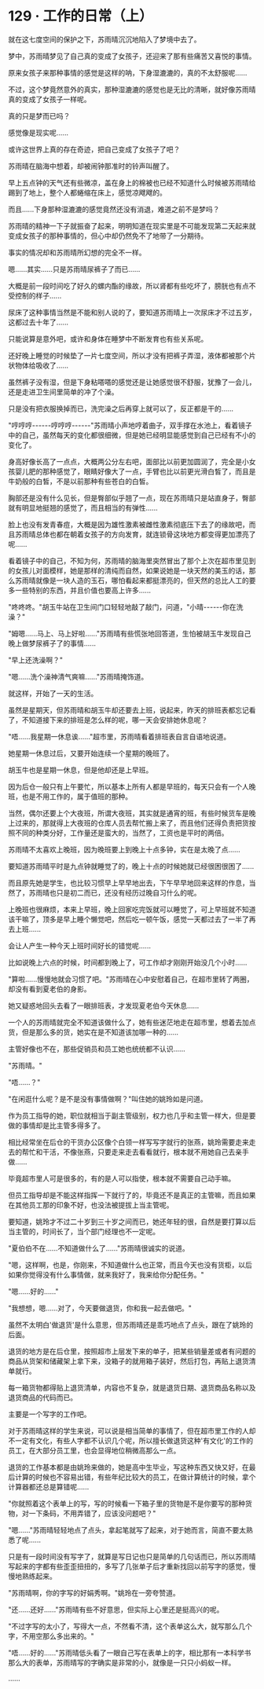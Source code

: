 <link rel="stylesheet" href="../../styles/text.css" />
<h1>129 · 工作的日常（上）</h1>

就在这七度空间的保护之下，苏雨晴沉沉地陷入了梦境中去了。

梦中，苏雨晴梦见了自己真的变成了女孩子，还迎来了那有些痛苦又喜悦的事情。

原来女孩子来那种事情的感觉是这样的呐，下身湿漉漉的，真的不太舒服呢......

不过，这个梦竟然意外的真实，那种湿漉漉的感觉也是无比的清晰，就好像苏雨晴真的变成了女孩子一样呢。

真的只是梦而已吗？

感觉像是现实呢......

或许这世界上真的存在奇迹，把自己变成了女孩子了吧？

苏雨晴在脑海中想着，却被闹钟那准时的铃声叫醒了。

早上五点钟的天气还有些微凉，盖在身上的棉被也已经不知道什么时候被苏雨晴给踢到了地上，整个人都蜷缩在床上，感觉凉飕飕的。

而且......下身那种湿漉漉的感觉竟然还没有消退，难道之前不是梦吗？

苏雨晴的精神一下子就振奋了起来，明明知道在现实里是不可能发现第二天起来就变成女孩子的那种事情的，但心中却仍然免不了地带了一分期待。

事实的情况却和苏雨晴所幻想的完全不一样。

嗯......其实......只是苏雨晴尿裤子了而已......

大概是前一段时间吃了好久的螺内酯的缘故，所以肾都有些吃坏了，膀胱也有点不受控制的样子......

尿床了这种事情当然是不能和别人说的了，要知道苏雨晴上一次尿床才不过五岁，这都过去十年了......

只能说算是意外吧，或许和身体在睡梦中不断发育也有些关系呢。

还好晚上睡觉的时候垫了一片七度空间，所以才没有把裤子弄湿，液体都被那个片状物体给吸收了......

虽然裤子没有湿，但是下身粘嗒嗒的感觉还是让她感觉很不舒服，犹豫了一会儿，还是走进卫生间里简单的冲了个澡。

只是没有把衣服换掉而已，洗完澡之后再穿上就可以了，反正都是干的......

"哼哼哼------哼哼哼------"苏雨晴小声地哼着曲子，双手撑在水池上，看着镜子中的自己，虽然每天的变化都很细微，但是她已经明显能感觉到自己已经有不小的变化了。

身高好像长高了一点点，大概两公分左右吧，面部比以前更加圆润了，完全是小女孩婴儿肥的那种感觉了，眼睛好像大了一点，手臂也比以前更光滑白皙了，而且是牛奶般的白皙，不是以前那种有些苍白的白皙。

胸部还是没有什么见长，但是臀部似乎翘了一点，现在苏雨晴只是站直身子，臀部就有明显地挺翘的感觉了，而且相当的有弹性......

脸上也没有发青春痘，大概是因为雄性激素被雌性激素彻底压下去了的缘故吧，而且苏雨晴总体也都在朝着女孩子的方向发育，就连锁骨这块地方都变得更加漂亮了呢......

看着镜子中的自己，不知为何，苏雨晴的脑海里突然冒出了那个上次在超市里见到的女孩儿对面模样，她是那样的清纯而自然，如果说她是一块天然的美玉的话，那么苏雨晴就像是一块人造的玉石，哪怕看起来都挺漂亮的，但天然的总比人工的要多一些特别的东西，并且价值也要高上许多......

"咚咚咚。"胡玉牛站在卫生间门口轻轻地敲了敲门，问道，"小晴------你在洗澡？"

"姆嗯......马上、马上好啦......"苏雨晴有些慌张地回答道，生怕被胡玉牛发现自己晚上做梦尿裤子了的事情......

"早上还洗澡啊？"

"嗯......洗个澡神清气爽嘛......"苏雨晴掩饰道。

就这样，开始了一天的生活。

虽然是星期天，但苏雨晴和胡玉牛却还要去上班，说起来，昨天的排班表都忘记看了，不知道接下来的排班是怎么样的呢，哪一天会安排她休息呢？

"唔......我星期一休息诶......"超市里，苏雨晴看着排班表自言自语地说道。

她星期一休息过后，又要开始连续一个星期的晚班了。

胡玉牛也是星期一休息，但是他却还是上早班。

因为后仓一般只有上午要忙，所以基本上所有人都是早班的，每天只会有一个人晚班，也是不用工作的，属于值班的那种。

当然，偶尔还要上个大夜班，所谓大夜班，其实就是通宵的班，有些时候货车是晚上过来的，那就得上大夜班的仓库人员去帮忙搬上来了，而且他们还得负责把货按照不同的种类分好，工作量还是蛮大的，当然了，工资也是平时的两倍。

苏雨晴不太喜欢上晚班，因为晚班要上到晚上十点多钟，实在是太晚了点......

要知道苏雨晴平时是九点钟就睡觉了的，晚上十点的时候她就已经很困很困了......

而且原先她是学生，也比较习惯早上早早地出去，下午早早地回来这样的作息，当然了，苏雨晴也只是初二而已，还没有经历过晚自习什么的呢。

上晚班也很麻烦，本来上早班，晚上回家吃完饭就可以睡觉了，可上早班就不知道该干嘛了，顶多是早上睡个懒觉吧，然后吃一顿午饭，感觉一天都过去了一半了再去上班......

会让人产生一种今天上班时间好长的错觉呢......

比如说晚上六点的时候，时间都到晚上了，可工作却才刚刚开始没几个小时......

"算啦......慢慢地就会习惯了吧。"苏雨晴在心中安慰着自己，在超市里转了两圈，却没有看到夏老伯的身影。

她又疑惑地回头去看了一眼排班表，才发现夏老伯今天休息......

一个人的苏雨晴就完全不知道该做什么了，她有些迷茫地走在超市里，想着去加点货，但是那么多的货，她实在是不知道该加哪一种的......

主管好像也不在，那些促销员和员工她也统统都不认识......

"苏雨晴。"

"唔......？"

"在闲逛什么呢？是不是没有事情做啊？"叫住她的姚玲如是问道。

作为员工指导的她，职位就相当于副主管级别，权力也几乎和主管一样大，但是要做的事情却是比主管多得多了。

相比经常坐在后仓的干货办公区像个白领一样写写字就行的张燕，姚玲需要走来走去的帮忙和干活，不像张燕，只要走来走去看看就行，根本就不用她自己去亲手做......

毕竟超市里人可是很多的，有的是人可以指使，根本就不需要自己动手嘛。

但员工指导却是不能这样指挥一下就行了的，毕竟还不是真正的主管嘛，而且如果在其他员工那的印象不好，也没法被提拔上当主管呢。

要知道，姚玲才不过二十岁到三十岁之间而已，她还年轻的很，自然是要打算以后当主管的，时间长了，当个部门经理也不一定呢。

"夏伯伯不在......不知道做什么了......"苏雨晴很诚实的说道。

"嗯，这样啊，也是，你刚来，不知道做什么也正常，而且今天也没有货柜，以后如果你觉得没有什么事情做，就来我好了，我来给你分配任务。"

"嗯......好的......"

"我想想，嗯......对了，今天要做退货，你和我一起去做吧。"

虽然不太明白'做退货'是什么意思，但苏雨晴还是乖巧地点了点头，跟在了姚玲的后面。

退货的地方是在后仓里，按照超市上层发下来的单子，把某些销量差或者有问题的商品从货架和储藏架上拿下来，没箱子的就用箱子装好，然后打包，再贴上退货清单就行。

每一箱货物都得贴上退货清单，内容也不复杂，就是退货日期、退货商品名称以及退货商品的代码而已。

主要是一个写字的工作吧。

对于苏雨晴这样的学生来说，可以说是相当简单的事情了，但在超市里工作的人却不一定有文化，有些人字都不认识几个呢，所以擅长做退货这种'有文化'的工作的员工，在大部分员工里，也会显得地位稍微高那么一点。

退货的工作基本都是由姚玲来做的，她是高中生毕业，写这种东西又快又好，在最后计算的时候也不容易出错，有些年纪比较大的员工，在做计算统计的时候，拿个计算器都还总是算错呢......

"你就照着这个表单上的写，写的时候看一下箱子里的货物是不是你要写的那种货物，对一下条码，不用弄错了，应该没问题吧？"

"嗯......"苏雨晴轻轻地点了点头，拿起笔就写了起来，对于她而言，简直不要太熟悉了呢......

只是有一段时间没有写字了，就算是写日记也只是简单的几句话而已，所以苏雨晴写起来的字都有些歪歪扭扭的，多写了几张单子后才重新找回以前写字的感觉，慢慢地熟练起来。

"苏雨晴啊，你的字写的好娟秀啊。"姚玲在一旁夸赞道。

"还......还好......"苏雨晴有些不好意思，但实际上心里还是挺高兴的呢。

"不过字写的太小了，写得大一点，不然看不清，这个表单这么大，就写那么几个字，不用空那么多出来的。"

"唔......好的......"苏雨晴低头看了一眼自己写在表单上的字，相比那有一本科学书那么大的表单，苏雨晴写的字确实是非常的小，就像是一只只小蚂蚁一样。

......
